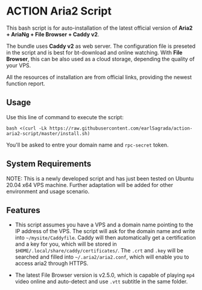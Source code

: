 # ACTION Aria2 Script

This bash script is for auto-installation of the latest official version of **Aria2 + AriaNg + File Browser + Caddy v2**.

The bundle uses **Caddy v2** as web server. The configuration file is preseted in the script and is best for bt-download and online watching. With **File Browser**, this can be also used as a cloud storage, depending the quality of your VPS.

All the resources of installation are from official links, providing the newest function report.

## Usage
Use this line of command to execute the script:
```
bash <(curl -Lk https://raw.githubusercontent.com/earlSagrada/action-aria2-script/master/install.sh)
```
You'll be asked to entre your domain name and ```rpc-secret``` token.

## System Requirements
NOTE: This is a newly developed script and has just been tested on Ubuntu 20.04 x64 VPS machine. Further adaptation will be added for other environment and usage scenario.

## Features
* This script assumes you have a VPS and a domain name pointing to the IP address of the VPS. The script will ask for the domain name and write into ```~/mysite/Caddyfile```. Caddy will then automatically get a certification and a key for you, which will be stored in ```$HOME/.local/share/caddy/certificates/```. The ```.crt``` and ```.key``` will be searched and filled into ```~/.aria2/aria2.conf```, which will enable you to access aria2 through HTTPS.

* The latest File Browser version is v2.5.0, which is capable of playing ```mp4``` video online and auto-detect and use ```.vtt``` subtitle in the same folder.
